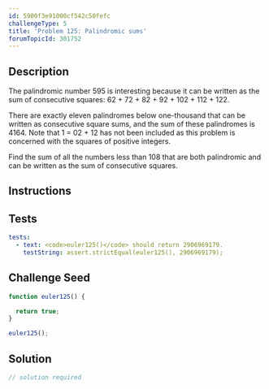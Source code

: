 ```yaml
---
id: 5900f3e91000cf542c50fefc
challengeType: 5
title: 'Problem 125: Palindromic sums'
forumTopicId: 301752
---
```


## Description

<section id='description'>

The palindromic number 595 is interesting because it can be written as the sum of consecutive squares: 62 + 72 + 82 + 92 + 102 + 112 + 122.

There are exactly eleven palindromes below one-thousand that can be written as consecutive square sums, and the sum of these palindromes is 4164. Note that 1 = 02 + 12 has not been included as this problem is concerned with the squares of positive integers.

Find the sum of all the numbers less than 108 that are both palindromic and can be written as the sum of consecutive squares.

</section>

## Instructions

<section id='instructions'>

</section>

## Tests

<section id='tests'>

```yml
tests:
  - text: <code>euler125()</code> should return 2906969179.
    testString: assert.strictEqual(euler125(), 2906969179);

```

</section>

## Challenge Seed

<section id='challengeSeed'>

<div id='js-seed'>

```js
function euler125() {

  return true;
}

euler125();
```

</div>

</section>

## Solution

<section id='solution'>

```js
// solution required
```

</section>

